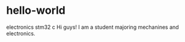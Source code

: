 # hello-world
electronics    stm32     c
Hi guys!
I am a student majoring mechanines and electronics.
